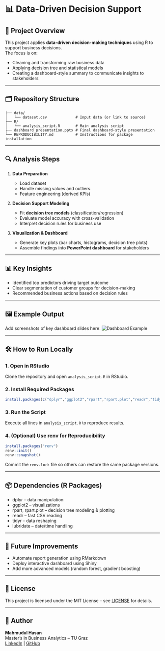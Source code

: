 # 📊 Data-Driven Decision Support

## 📌 Project Overview
This project applies **data-driven decision-making techniques** using R to support business decisions.  
The focus is on:
- Cleaning and transforming raw business data
- Applying decision tree and statistical models
- Creating a dashboard-style summary to communicate insights to stakeholders

---

## 🗂 Repository Structure
```
├── data/
│   └── dataset.csv             # Input data (or link to source)
├── R/
│   └── analysis_script.R       # Main analysis script
├── dashboard_presentation.pptx # Final dashboard-style presentation
└── REPRODUCIBILITY.md          # Instructions for package installation
```

---

## 🔍 Analysis Steps

1. **Data Preparation**
   - Load dataset
   - Handle missing values and outliers
   - Feature engineering (derived KPIs)

2. **Decision Support Modeling**
   - Fit **decision tree models** (classification/regression)
   - Evaluate model accuracy with cross-validation
   - Interpret decision rules for business use

3. **Visualization & Dashboard**
   - Generate key plots (bar charts, histograms, decision tree plots)
   - Assemble findings into **PowerPoint dashboard** for stakeholders

---

## 📊 Key Insights
- Identified top predictors driving target outcome
- Clear segmentation of customer groups for decision-making
- Recommended business actions based on decision rules

---

## 🖼 Example Output
Add screenshots of key dashboard slides here:
![Dashboard Example](docs/dashboard_example.png)

---

## 🛠 How to Run Locally

### 1. Open in RStudio
Clone the repository and open `analysis_script.R` in RStudio.

### 2. Install Required Packages
```R
install.packages(c("dplyr","ggplot2","rpart","rpart.plot","readr","tidyr","lubridate"))
```

### 3. Run the Script
Execute all lines in `analysis_script.R` to reproduce results.

### 4. (Optional) Use renv for Reproducibility
```R
install.packages("renv")
renv::init()
renv::snapshot()
```
Commit the `renv.lock` file so others can restore the same package versions.

---

## 📦 Dependencies (R Packages)
- dplyr – data manipulation
- ggplot2 – visualizations
- rpart, rpart.plot – decision tree modeling & plotting
- readr – fast CSV reading
- tidyr – data reshaping
- lubridate – date/time handling

---

## 🚀 Future Improvements
- Automate report generation using RMarkdown
- Deploy interactive dashboard using Shiny
- Add more advanced models (random forest, gradient boosting)

---

## 📜 License
This project is licensed under the MIT License – see [LICENSE](LICENSE) for details.

---

## 👤 Author
**Mahmudul Hasan**  
Master’s in Business Analytics – TU Graz  
[LinkedIn](https://www.linkedin.com/) | [GitHub](https://github.com/Mahmudul-Hasan-24)

